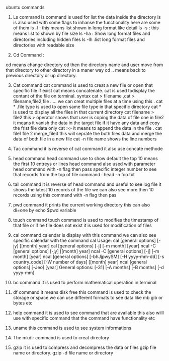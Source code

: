 ubuntu commands

1) Ls command
ls command is used for list the data inside the directory ls is also used with some flags to inhanse the functionality here are some of them
ls -l : this means list shown in long format like detail
ls -s : this means list to shown by file size
ls -ha : Show long format ﬁles and directories including hidden ﬁles
ls -lh :list long format ﬁles and directories with readable size

2) Cd Command :

cd means change directory 
cd then the directory name and user move from that directory to other directory in a maner way
cd .. means back to previous directory or up directory.

3) Cat command
cat command is used to creat a new file or open that specific file if exist
cat means concatenate.
cat is used todisplay the contant of the file on terminal.
syntax cat > filename ,cat > filename,file2,file .....
we can creat multiple files at a time using this .
cat * .file type is used to open same file type in that specific directory
cat * is used to display all the files in that current directory 
cat filename > file2 this > operator shows that user is coping the data of file one in file2 it means it vanish the data in the target file if it have any data and copy the frist file data only
cat >> it means to append the data in the file .
cat file1 file 2 merge_file3 this will seprate the both files data and merge the data of both file in a new file
cat -n file name shows the line numbers 

4) Tac command 
it is reverse of cat command
it also use concate methode 

5) head command 
   head command use to show default the top 10 means the first 10 entreys or lines
   head command also used with parameter  
   head command with -n flag then pass specific integer number to see that records from the top of file  command : head -n <number> foo.txt
   
6)  tail command
it is reverse of head command and useful to see log file it shows the latest 10 records of the file 
we can also see more then 10 records using this command with -n flag then pas 

7) pwd command
it prints the current working directory
this can also di=one by echo $pwd variable

8) touch command
touch command is used to modifies the timestamp of that file or if he file does not exist 
it is used for modification of files

9) cal command 
calendar is display with this command 
	we can also see specific calendar with the command cal 
	Usage: cal [general options] [-jy] [[month] year]
       cal [general options] [-j] [-m month] [year]
       ncal -C [general options] [-jy] [[month] year]
       ncal -C [general options] [-j] [-m month] [year]
       ncal [general options] [-bhJjpwySM] [-H yyyy-mm-dd] [-s country_code] [-W number of days] [[month] year]
       ncal [general options] [-Jeo] [year]
General options: [-31] [-A months] [-B months] [-d yyyy-mm]
10) bc command 
it is used to perform mathematical operation in terminal
11) df command
it means disk free this command is used to check the storage or space
we can use different formats to see data like mb gib or bytes etc
12) help command 
it is used to see command that are available 
this also willl use with specific command that the command have functionality etc
13) uname
this command is used to see system informations

14) The mkdir command
is used to creat directory 

15) gzip
it is used to compress and decompress the data or files
gzip file name or directory.
gzip -d file name or directory